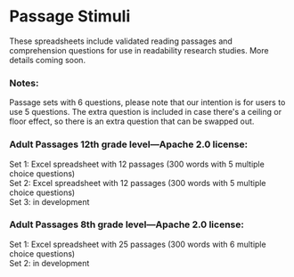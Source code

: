 # Passage Stimuli

These spreadsheets include validated reading passages and comprehension questions for use in readability research studies. 
More details coming soon.

### Notes:
Passage sets with 6 questions, please note that our intention is for users to use 5 questions. The extra question is included in case there's a ceiling or floor effect, so there is an extra question that can be swapped out.

### Adult Passages 12th grade level—Apache 2.0 license:
Set 1: Excel spreadsheet with 12 passages (300 words with 5 multiple choice questions)  
Set 2: Excel spreadsheet with 12 passages (300 words with 5 multiple choice questions)  
Set 3: in development

### Adult Passages 8th grade level—Apache 2.0 license:
Set 1: Excel spreadsheet with 25 passages (300 words with 6 multiple choice questions)  
Set 2: in development

